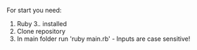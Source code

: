For start you need:
1. Ruby 3.*.* installed
2. Clone repository
3. In main folder run 'ruby main.rb' - Inputs are case sensitive!
